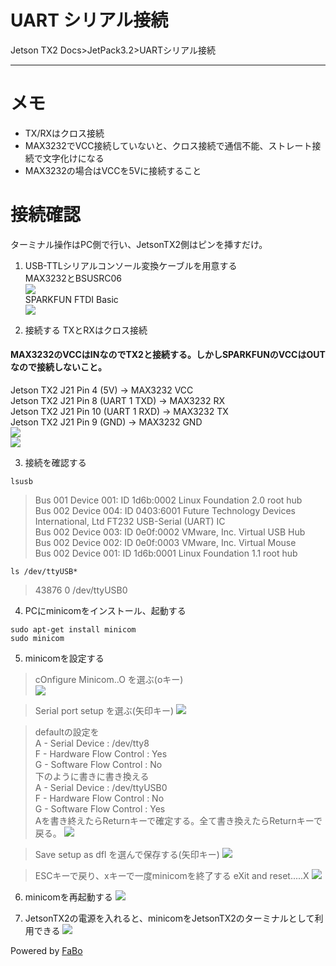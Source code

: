 # UART シリアル接続
Jetson TX2 Docs>JetPack3.2>UARTシリアル接続
<hr>

# メモ
* TX/RXはクロス接続
* MAX3232でVCC接続していないと、クロス接続で通信不能、ストレート接続で文字化けになる
* MAX3232の場合はVCCを5Vに接続すること

# 接続確認
ターミナル操作はPC側で行い、JetsonTX2側はピンを挿すだけ。
1. USB-TTLシリアルコンソール変換ケーブルを用意する  
MAX3232とBSUSRC06  
![](./img/max3232-bsusrc06.jpg)  
SPARKFUN FTDI Basic  
![](./img/sparkfun_ftdi_basic.jpg)  

2. 接続する TXとRXはクロス接続
#### MAX3232のVCCはINなのでTX2と接続する。しかしSPARKFUNのVCCはOUTなので接続しないこと。  
Jetson TX2 J21 Pin 4 (5V) → MAX3232 VCC  
Jetson TX2 J21 Pin 8 (UART 1 TXD) → MAX3232 RX  
Jetson TX2 J21 Pin 10 (UART 1 RXD) → MAX3232 TX  
Jetson TX2 J21 Pin 9 (GND) → MAX3232 GND  
![](./img/jetsontx2-uart-pin.jpg)  
![](./img/jetsontx2-uart.jpg)

3. 接続を確認する  
```
lsusb  
```
>Bus 001 Device 001: ID 1d6b:0002 Linux Foundation 2.0 root hub  
>Bus 002 Device 004: ID 0403:6001 Future Technology Devices International, Ltd FT232 USB-Serial (UART) IC  
>Bus 002 Device 003: ID 0e0f:0002 VMware, Inc. Virtual USB Hub  
>Bus 002 Device 002: ID 0e0f:0003 VMware, Inc. Virtual Mouse  
>Bus 002 Device 001: ID 1d6b:0001 Linux Foundation 1.1 root hub

```
ls /dev/ttyUSB*
```
>43876 0 /dev/ttyUSB0

4. PCにminicomをインストール、起動する
```
sudo apt-get install minicom
sudo minicom
```

5. minicomを設定する  
>cOnfigure Minicom..O を選ぶ(oキー)  
![](./img/minicom1.png)  

>Serial port setup を選ぶ(矢印キー)
![](./img/minicom2.png)  

>defaultの設定を  
>A -    Serial Device      : /dev/tty8  
>F - Hardware Flow Control : Yes  
>G - Software Flow Control : No  
>下のように書きに書き換える  
>A -    Serial Device      : /dev/ttyUSB0  
>F - Hardware Flow Control : No  
>G - Software Flow Control : Yes  
>Aを書き終えたらReturnキーで確定する。全て書き換えたらReturnキーで戻る。
![](./img/minicom3.png)  

>Save setup as dfl を選んで保存する(矢印キー)
![](./img/minicom4.png)  

>ESCキーで戻り、xキーで一度minicomを終了する
>eXit and reset.....X
![](./img/minicom5.png)  


6. minicomを再起動する
![](./img/minicom6.png)  

7. JetsonTX2の電源を入れると、minicomをJetsonTX2のターミナルとして利用できる
![](./img/minicom7.png)  


Powered by [FaBo](http://www.fabo.io)